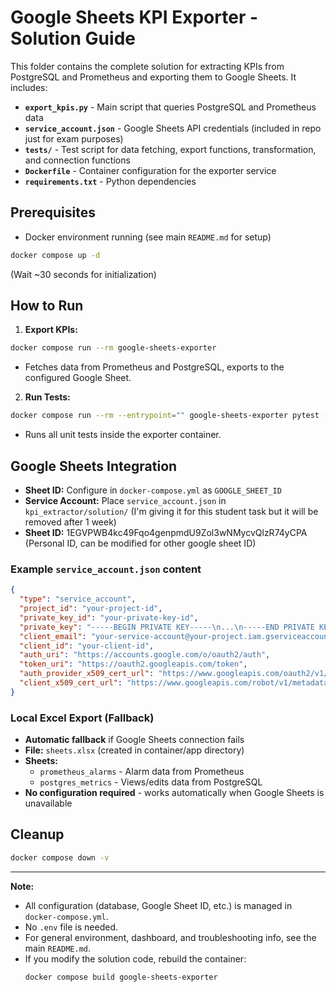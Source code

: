 # Google Sheets KPI Exporter - Solution Guide

This folder contains the complete solution for extracting KPIs from PostgreSQL and Prometheus and exporting them to Google Sheets. It includes:

- **`export_kpis.py`** - Main script that queries PostgreSQL and Prometheus data
- **`service_account.json`** - Google Sheets API credentials (included in repo just for exam purposes)
- **`tests/`** - Test script for data fetching, export functions, transformation, and connection functions
- **`Dockerfile`** - Container configuration for the exporter service
- **`requirements.txt`** - Python dependencies

## Prerequisites

- Docker environment running (see main `README.md` for setup)
```bash
docker compose up -d
```
(Wait ~30 seconds for initialization)

## How to Run

1. **Export KPIs:**
  ```bash
  docker compose run --rm google-sheets-exporter
  ```
- Fetches data from Prometheus and PostgreSQL, exports to the configured Google Sheet.

2. **Run Tests:**
  ```bash
  docker compose run --rm --entrypoint="" google-sheets-exporter pytest -v -s
  ```
- Runs all unit tests inside the exporter container.

## Google Sheets Integration

- **Sheet ID:** Configure in `docker-compose.yml` as `GOOGLE_SHEET_ID` 
- **Service Account:** Place `service_account.json` in `kpi_extractor/solution/` (I'm giving it for this student task but it will be removed after 1 week)
- **Sheet ID:** 1EGVPWB4kc49Fqo4genpmdU9Zol3wNMycvQlzR74yCPA (Personal ID, can be modified for other google sheet ID)

### Example `service_account.json` content
```json
{
  "type": "service_account",
  "project_id": "your-project-id",
  "private_key_id": "your-private-key-id",
  "private_key": "-----BEGIN PRIVATE KEY-----\n...\n-----END PRIVATE KEY-----\n",
  "client_email": "your-service-account@your-project.iam.gserviceaccount.com",
  "client_id": "your-client-id",
  "auth_uri": "https://accounts.google.com/o/oauth2/auth",
  "token_uri": "https://oauth2.googleapis.com/token",
  "auth_provider_x509_cert_url": "https://www.googleapis.com/oauth2/v1/certs",
  "client_x509_cert_url": "https://www.googleapis.com/robot/v1/metadata/x509/your-service-account%40your-project.iam.gserviceaccount.com"
}
```
### Local Excel Export (Fallback)
- **Automatic fallback** if Google Sheets connection fails
- **File:** `sheets.xlsx` (created in container/app directory)
- **Sheets:** 
  - `prometheus_alarms` - Alarm data from Prometheus
  - `postgres_metrics` - Views/edits data from PostgreSQL
- **No configuration required** - works automatically when Google Sheets is unavailable


## Cleanup

```bash
docker compose down -v
```

---

**Note:**
- All configuration (database, Google Sheet ID, etc.) is managed in `docker-compose.yml`.
- No `.env` file is needed.
- For general environment, dashboard, and troubleshooting info, see the main `README.md`.
- If you modify the solution code, rebuild the container:
   ```bash
   docker compose build google-sheets-exporter
   ```
